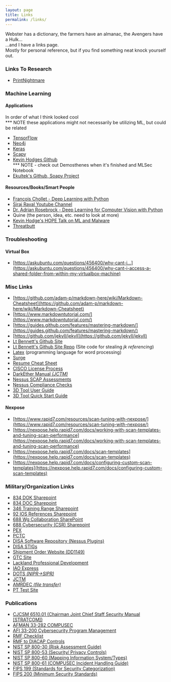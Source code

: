 ```yaml
---
layout: page
title: Links
permalink: /links/
---
```



Webster has a dictionary, the farmers have an almanac, the Avengers have a Hulk...  
...and I have a links page.  
Mostly for personal reference, but if you find something neat knock yourself out.  

### Links To Research
- [PrintNightmare](https://blog.cymulate.com/printnightmare-cve/)


### Machine Learning  
#### Applications  
In order of what I think looked cool  
*** NOTE these applications might not necessarily be utilizing ML, but could be related  
- [TensorFlow](https://www.tensorflow.org/)  
- [Neo4j](https://neo4j.com/)  
- [Keras](https://keras.io/)  
- [Scapy](https://scapy.net/)  
- [Kevin Hodges Github](https://github.com/khodges42/)  
*** NOTE - check out Demosthenes when it's finished and MLSec Notebook  
- [Ekultek's Github, Soapy Project](https://github.com/ekultek/soapy)  

#### Resources/Books/Smart People
- [Francois Chollet - Deep Learning with Python](https://www.amazon.com/Deep-Learning-Python-Francois-Chollet/dp/1617294438)  
- [Siraj Raval Youtube Channel](https://youtube.com/channel/UCWN3xxRKmTPmbKwht9FuE5A)  
- [Dr. Adrian Rosebrock - Deep Learning for Computer Vision with Python](https://coderprog.com/deep-learning-computer-vision-python/)  
- Quine (the person, idea, etc. need to look at more)  
- [Kevin Hodge's HOPE Talk on ML and Malware](https://www.pscp.tv/w/1vOxwVPRymbJB)  
- [Threatbutt](https://threatbutt.com)

### Troubleshooting  
#### Virtual Box  
- [https://askubuntu.com/questions/456400/why-cant-i...](https://askubuntu.com/questions/456400/why-cant-i-access-a-shared-folder-from-within-my-virtualbox-machine)  

### Misc Links  
- [https://github.com/adam-p/markdown-here/wiki/Markdown-Cheatsheet](https://github.com/adam-p/markdown-here/wiki/Markdown-Cheatsheet)  
- [https://www.markdowntutorial.com/](https://www.markdowntutorial.com/)  
- [https://guides.github.com/features/mastering-markdown/](https://guides.github.com/features/mastering-markdown/)  
- [https://github.com/jekyll/jekyll](https://github.com/jekyll/jekyll)  
- [Lt Bennett's Github Site](https://kd8bny.github.io)   
- [Lt Bennett's Github Site Repo](https://github.com/kd8bny/kd8bny.github.io) (Site code for stealing _jk referencing_)  
- [Latex](https://www.latex-project.org/) (programming language for word processing)
- [Surge](https://surge.sh/help/getting-started-with-surge)   
- [Resume Cheat Sheet](https://i.redd.it/jpeiqdfrg5cz.jpg)  
- [CISCO License Process](https://www.cisco.com/c/en/us/td/docs/routers/access/2900/hardware/installation/guide/Hardware_Installation_Guide/Software_Licenses.pdf) 
- [DarkEther Manual _(JCTM)_](https://confluence.di2e.net/display/OJCCTM/DARKETHER)  
- [Nessus SCAP Assessments](https://docs.tenable.com/other/Nessusv7SCAPAssessments.pdf)  
- [Nessus Compliance Checks](https://support.tenable.com/support-center/nessus_compliance_checks.pdf)  
- [3D Tool User Guide](http://static.tenable.com/prod_docs/3DTool_2.0_User_Guide.pdf)  
- [3D Tool Quick Start Guide](http://static.tenable.com/prod_docs/3DTool_2.0_Quick_Start.pdf)  

#### Nexpose  
- [https://www.rapid7.com/resources/scan-tuning-with-nexpose/](https://www.rapid7.com/resources/scan-tuning-with-nexpose/)  
- [https://nexpose.help.rapid7.com/docs/working-with-scan-templates-and-tuning-scan-performance](https://nexpose.help.rapid7.com/docs/working-with-scan-templates-and-tuning-scan-performance)  
- [https://nexpose.help.rapid7.com/docs/scan-templates](https://nexpose.help.rapid7.com/docs/scan-templates)  
- [https://nexpose.help.rapid7.com/docs/configuring-custom-scan-templates](https://nexpose.help.rapid7.com/docs/configuring-custom-scan-templates)  

### Military/Organization Links
- [834 DOK Sharepoint](https://cs2.eis.af.mil/sites/11977/688COG/834COS/DOK/default.aspx)  
- [834 DOC Sharepoint](https://cs2.eis.af.mil/sites/11977/688COG/834COS/DOC/default.aspx)  
- [346 Training Range Sharepoint](https://cs2.eis.af.mil/sites/11977/318iog/318oss/ost/cptportal/lists/statuses/allitems.aspx)  
- [92 IOS References Sharepoint](https://org1.eis.af.mil/sites/688iow/318IOG/92ios/DOK/default.aspx)   
- [688 Wg Collaboration SharePoint](https://intelshare.intelink.gov/sites/688cwcollaboration/cptframework/_layouts/15/start.aspx#/)  
- [688 Cybersecurity (CSR) Sharepoint](https://cs2.eis.af.mil/sites/11977/318iog/318oss/318oss_osf/cybersecurity/default.aspx)  
- [PEX](https://epex.scott.af.mil/ePEX/Login.asp)  
- [PCTC](https://pctc.cert.org/lms/) 
- [DISA Software Repository (Nessus Plugins)](https://patches.csd.disa.mil/Login/Login.aspx)  
- [DISA STIGs](https://iase.disa.mil/stigs/Pages/a-z.aspx)  
- [Shipment Order Website (DD1149)](https://trackerlite.wpafb.af.mil/dd1149/)  
- [GTC Site](https://home.cards.citidirect.com/CommercialCard/Cards.html?classic=2)  
- [Lackland Professional Development](https://cs3.eis.af.mil/sites/OO-ED-AE-15/Courses/Registration/Registration.aspx)  
- [IAO Express](https://esd.us.af.mil/ESDPortal/Default.aspx)  
- [DOTS _(NIPR->SIPR)_](https://dots.dodiis.mil/webtransfer/#/)  
- [JCTM](https://confluence.di2e.net/display/OJCCTM/Joint+Cyber+Tactics+Manual+%28JCTM%29+-+Home)  
- [AMRDEC _(file transfer)_](https://safe.amrdec.army.mil/safe/Welcome.aspx)  
- [PT Test Site](https://131.44.122.202/)  

### Publications  
- [CJCSM 6510.01 (Chairman Joint Chief Staff Security Manual [STRATCOM])](http://www.dtic.mil/cjcs_directives/cdata/unlimit/m651001.pdf)  
- [AFMAN 33-282 COMPUSEC](http://static.e-publishing.af.mil/production/1/934aw/publication/afman33-282_934awsup_i/afman33-282_934awsup_i.pdf)  
- [AFI 33-200 Cybersecurity Program Management](http://static.e-publishing.af.mil/production/1/saf_cio_a6/publication/afi33-200/afi33-200.pdf)  
- [RMF Checklist](https://rmfks.osd.mil/rmf/General/SecurityControls/Pages/ControlsExplorer.aspx)  
- [RMF to DIACAP Controls](https://rmfks.osd.mil/rmf/General/SecurityControls/Pages/Comparisonof85002and800-53.aspx)  
- [NIST SP 800-30 (Risk Assessment Guide)](http://nvlpubs.nist.gov/nistpubs/Legacy/SP/nistspecialpublication800-30r1.pdf)  
- [NIST SP 800-53 (Security/ Privacy Controls)](http://nvlpubs.nist.gov/nistpubs/SpecialPublications/NIST.SP.800-53r4.pdf)  
- [NIST SP 800-60 (Mapping Information System/Types)](http://nvlpubs.nist.gov/nistpubs/Legacy/SP/nistspecialpublication800-60v1r1.pdf)   
- [NIST SP 800-61 (COMPUSEC Incident Handling Guide)](http://nvlpubs.nist.gov/nistpubs/SpecialPublications/NIST.SP.800-61r2.pdf)  
- [FIPS 199 (Standards for Security Categorization)](http://csrc.nist.gov/publications/fips/fips199/FIPS-PUB-199-final.pdf)  
- [FIPS 200 (Minimum Security Standards)](http://csrc.nist.gov/publications/fips/fips200/FIPS-200-final-march.pdf)  
